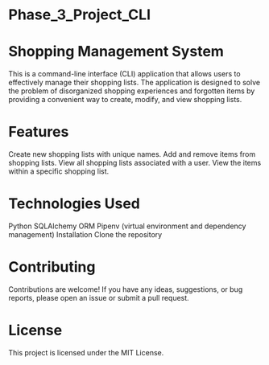 # Phase_3_Project_CLI
# Shopping Management System
This is a command-line interface (CLI) application that allows users to effectively manage their shopping lists. The application is designed to solve the problem of disorganized shopping experiences and forgotten items by providing a convenient way to create, modify, and view shopping lists.

# Features
Create new shopping lists with unique names.
Add and remove items from shopping lists.
View all shopping lists associated with a user.
View the items within a specific shopping list.

# Technologies Used
Python
SQLAlchemy ORM
Pipenv (virtual environment and dependency management)
Installation
Clone the repository


# Contributing
Contributions are welcome! If you have any ideas, suggestions, or bug reports, please open an issue or submit a pull request.


# License
This project is licensed under the MIT License.